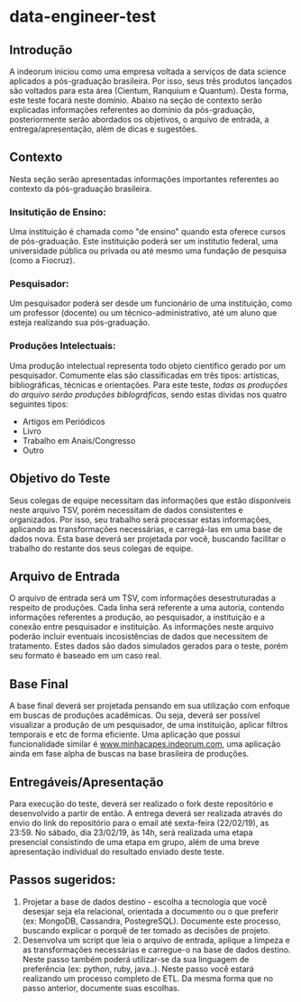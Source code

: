 # data-engineer-test

## Introdução
A indeorum iniciou como uma empresa voltada a serviços de data science aplicados a pós-graduação brasileira.
Por isso, seus três produtos lançados são voltados para esta área (Cientum, Ranquium e Quantum).
Desta forma, este teste focará neste domínio. Abaixo na seção de contexto serão explicadas informações referentes ao domínio da pós-graduação, posteriormente serão abordados os objetivos, o arquivo de entrada, a entrega/apresentação, além de dicas e sugestões.

## Contexto
Nesta seção serão apresentadas informações importantes referentes ao contexto da pós-graduação brasileira.

### Insitutição de Ensino:
Uma instituição é chamada como "de ensino" quando esta oferece cursos de pós-graduação. 
Este instituição poderá ser um institutio federal, uma universidade pública ou privada ou até mesmo uma fundação de pesquisa (como a Fiocruz).

### Pesquisador: 
Um pesquisador poderá ser desde um funcionário de uma instituição, como um professor (docente) ou um técnico-administrativo, até um aluno que esteja realizando sua pós-graduação.

### Produções Intelectuais: 
Uma produção intelectual representa todo objeto científico gerado por um pesquisador. Comumente elas são classificadas em três tipos: artísticas, bibliográficas, técnicas e orientações. Para este teste, _todas as produções do arquivo serão produções biblográficas_, sendo estas dividas nos quatro seguintes tipos: 
- Artigos em Periódicos
- Livro
- Trabalho em Anais/Congresso
- Outro

## Objetivo do Teste

Seus colegas de equipe necessitam das informações que estão disponíveis neste arquivo TSV, porém necessitam de dados consistentes e organizados. Por isso, seu trabalho será processar estas informações, aplicando as transformações necessárias, e carregá-las em uma
base de dados nova. Esta base deverá ser projetada por você, buscando facilitar o trabalho do restante dos seus colegas de equipe.

## Arquivo de Entrada

O arquivo de entrada será um TSV, com informações desestruturadas a respeito de produções. 
Cada linha será referente a uma autoria, contendo informações referentes a produção, ao pesquisador, a instituição e a conexão entre pesquisador e instituição.
As informações neste arquivo poderão incluir eventuais incosistências de dados que necessitem de tratamento.
Estes dados são dados simulados gerados para o teste, porém seu formato é baseado em um caso real.

## Base Final

A base final deverá ser projetada pensando em sua utilização com enfoque em buscas de produções acadêmicas. Ou seja, deverá ser possível visualizar a produção de um pesquisador, de uma instituição, aplicar filtros temporais e etc de forma eficiente.
Uma aplicação que possui funcionalidade similar é www.minhacapes.indeorum.com, uma aplicação ainda em fase alpha de buscas na base brasileira de produções.

## Entregáveis/Apresentação

Para execução do teste, deverá ser realizado o fork deste repositório e desenvolvido a partir de então.
A entrega deverá ser realizada através do envio do link do repositório para o email até sexta-feira (22/02/19), as 23:59.
No sábado, dia 23/02/19, às 14h, será realizada uma etapa presencial consistindo de uma etapa em grupo, além de uma breve apresentação individual do resultado enviado deste teste.

## Passos sugeridos:

1. Projetar a base de dados destino - escolha a tecnologia que você desesjar seja ela relacional, orientada a documento ou o que preferir (ex: MongoDB, Cassandra, PostegreSQL). Documente este processo, buscando explicar o porquê de ter tomado as decisões de projeto.
2. Desenvolva um script que leia o arquivo de entrada, aplique a limpeza e as transformações necessárias e carregue-o na base de dados destino. Neste passo também poderá utilizar-se da sua linguagem de preferência (ex: python, ruby, java..). Neste passo você estará realizando um processo completo de ETL. Da mesma forma que no passo anterior, documente suas escolhas.
